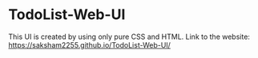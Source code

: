 # TodoList-Web-UI
This UI is created by using only pure CSS and HTML.
Link to the website:
https://saksham2255.github.io/TodoList-Web-UI/
